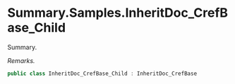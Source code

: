 # Summary.Samples.InheritDoc_CrefBase_Child
Summary.

_Remarks._

```cs
public class InheritDoc_CrefBase_Child : InheritDoc_CrefBase
```

